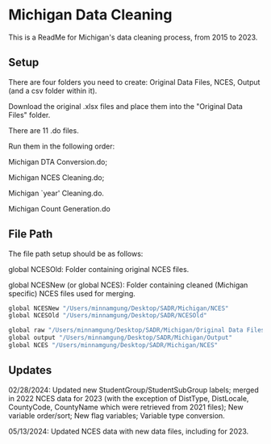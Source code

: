 
# Michigan Data Cleaning

This is a ReadMe for Michigan's data cleaning process, from 2015 to 2023.





## Setup

There are four folders you need to create: 
Original Data Files, NCES, Output (and a csv folder within it). 

Download the original .xlsx files and place them into the "Original Data Files" folder. 

There are 11 .do files. 

Run them in the following order:

Michigan DTA Conversion.do; 

Michigan NCES Cleaning.do; 

Michigan `year' Cleaning.do. 

Michigan Count Generation.do

    
## File Path

The file path setup should be as follows: 

global NCESOld: Folder containing original NCES files.

global NCESNew (or global NCES): Folder containing cleaned (Michigan specific) NCES files used for merging. 


```bash
global NCESNew "/Users/minnamgung/Desktop/SADR/Michigan/NCES"
global NCESOld "/Users/minnamgung/Desktop/SADR/NCESOld"

global raw "/Users/minnamgung/Desktop/SADR/Michigan/Original Data Files"
global output "/Users/minnamgung/Desktop/SADR/Michigan/Output"
global NCES "/Users/minnamgung/Desktop/SADR/Michigan/NCES"
```
## Updates

02/28/2024: Updated new StudentGroup/StudentSubGroup labels; merged in 2022 NCES data for 2023 (with the exception of DistType, DistLocale, CountyCode, CountyName which were retrieved from 2021 files); New variable order/sort; New flag variables; Variable type conversion.

05/13/2024: Updated NCES data with new data files, including for 2023.
